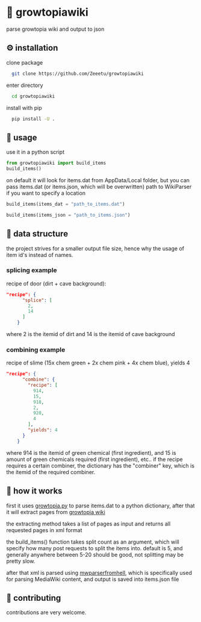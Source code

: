 # 📜 growtopiawiki

parse growtopia wiki and output to json

## ⚙️ installation

clone package

```bash
  git clone https://github.com/Zeeetu/growtopiawiki
```

enter directory

```bash
  cd growtopiawiki
```

install with pip

```bash
  pip install -U .
```

## 📙 usage

use it in a python script

```python
from growtopiawiki import build_items
build_items()
```

on default it will look for items.dat from AppData/Local folder, but you can pass items.dat (or items.json, which will be overwritten) path to WikiParser if you want to specify a location

```python
build_items(items_dat = "path_to_items.dat")
```

```python
build_items(items_json = "path_to_items.json")
```

## 📐 data structure

the project strives for a smaller output file size, hence why the usage of item id's instead of names.

### splicing example

recipe of door (dirt + cave background):

```json
"recipe": {
      "splice": [
        2,
        14
      ]
    }
```

where 2 is the itemid of dirt and 14 is the itemid of cave background

### combining example

recipe of slime (15x chem green + 2x chem pink + 4x chem blue), yields 4

```json
"recipe": {
      "combine": {
        "recipe": [
          914,
          15,
          918,
          2,
          920,
          4
        ],
        "yields": 4
      }
    }
```

where 914 is the itemid of green chemical (first ingredient), and 15 is amount of green chemicals required (first ingredient), etc..
if the recipe requires a certain combiner, the dictionary has the "combiner" key, which is the itemid of the required combiner.

## 🔎 how it works

first it uses [growtopia.py](https://github.com/kaJob-dev/growtopia.py) to parse items.dat to a python dictionary, after that it will extract pages from [growtopia wiki](https://growtopia.fandom.com/wiki/Growtopia_Wiki)

the extracting method takes a list of pages as input and returns all requested pages in xml format

the build_items() function takes split count as an argument, which will specify how many post requests to split the items into. default is 5, and generally anywhere between 5-20 should be good, not splitting may be pretty slow.

after that xml is parsed using [mwparserfromhell](https://github.com/earwig/mwparserfromhell), which is specifically used for parsing MediaWiki content, and output is saved into items.json file

## 🏅 contributing

contributions are very welcome.
